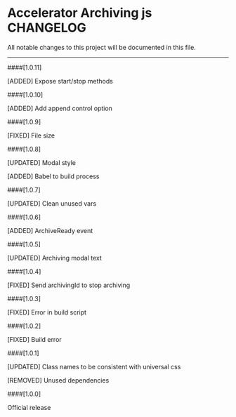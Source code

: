 # Accelerator Archiving js CHANGELOG
All notable changes to this project will be documented in this file.

--------------------------------------

####[1.0.11]

[ADDED] Expose start/stop methods

####[1.0.10]

[ADDED] Add append control option

####[1.0.9]

[FIXED] File size

####[1.0.8]

[UPDATED] Modal style

[ADDED] Babel to build process

####[1.0.7]

[UPDATED] Clean unused vars

####[1.0.6]

[ADDED] ArchiveReady event

####[1.0.5]

[UPDATED] Archiving modal text

####[1.0.4]

[FIXED] Send archivingId to stop archiving

####[1.0.3]

[FIXED] Error in build script

####[1.0.2]

[FIXED] Build error

####[1.0.1]

[UPDATED] Class names to be consistent with universal css

[REMOVED] Unused dependencies

####[1.0.0]

Official release
